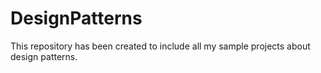 # DesignPatterns
This repository has been created to include all my sample projects about design patterns.
